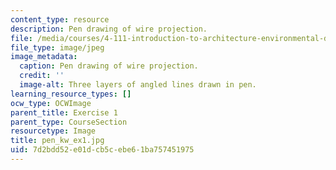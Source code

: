 ```yaml
---
content_type: resource
description: Pen drawing of wire projection.
file: /media/courses/4-111-introduction-to-architecture-environmental-design-spring-2014/7d2bdd52e01dcb5cebe61ba757451975_pen_kw_ex1.jpg
file_type: image/jpeg
image_metadata:
  caption: Pen drawing of wire projection.
  credit: ''
  image-alt: Three layers of angled lines drawn in pen.
learning_resource_types: []
ocw_type: OCWImage
parent_title: Exercise 1
parent_type: CourseSection
resourcetype: Image
title: pen_kw_ex1.jpg
uid: 7d2bdd52-e01d-cb5c-ebe6-1ba757451975
---
```

